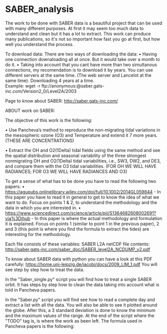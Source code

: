 # SABER_analysis
The work to be done with SABER data is a beautiful project that can be used with many different purposes. At first it may seem too much data to understand and clean but it has a lot to extract.
This work can produce many publications, so it's not so important how fast you go at first, but how well you understand the process.


To download data:
There are two ways of downloading the data:
•	Having one connection downaloading all at once. But it would take over a month to do it. 
•	Taking into account that you cant have more than two simultanous connections, my recomendation is to download it by years. You can use different servers at the same time. (The web server and Lancelot at the same time). Downloading 4 years at a time.  
Example: wget -r ftp://anonymous:@saber.gats-inc.com/Version2_0/Level2A/2003

Page to know about SABER: http://saber.gats-inc.com/


ABOUT work on SABER:

The objective of this work is the following:

•	Use Pancheva’s method to reproduce the non-migrating tidal variations in the mesospheric ozone (O3) and Temperature and extend it 7 more years.  (THESE ARE CONCENTRATIONS)

•	Extract the OH and O2(1Delta) tidal fields using the same method  and see the spatial distribution and seasonal variability of the three strongest nonmigrating OH and O2(1Delta)  tidal variabilities, i.e., SW3, DW2, and DE3, and compare them with the O3 tidal variabilities.   (FOR OH WE WILL HAVE  RADIANCES; FOR O3 WE WILL HAVE RADIANCES AND O3)

To get a sense of what has to be done you have to read the following two papers:
•	https://agupubs.onlinelibrary.wiley.com/doi/full/10.1002/2014GL059844 - In this paper you have to read it in general to get to know the idea of what we want to do. Focus on points 1 & 2, to understand the methodology and the data in which you are interested in.
•	https://www.sciencedirect.com/science/article/pii/S1364682608002691?via%3Dihub - In this paper is where the actual methodology and formulation it is explained. Focus on points 1 (similar to point 1 in the previous paper), 2 and 3 (this point is where you find the formula to extract the tides) are interesting for the methodology.


Each file consists of these variables: 
SABER L2A netCDF file contents: http://saber.gats-inc.com/saber_doc/SABER_level2A_NCDUMP_v2.pdf


To know about SABER data with python you can have a look at this PDF carefully: https://home.uni-leipzig.de/jacobi/docs/2009_LIM_1.pdf
You will see step by step how to treat the data. 

In the "Saber_single.py" script you will find how to treat a single SABER orbit. It has steps by step how to clean the data taking into account what is told in Pancheva papers. 

In the "Saber.py" script you will find see how to read a complete day and extract a list with all the data. You will also be able to see it plotted around the globe. After this, a 3 standard deviation is done to know the minimum and the maximum values of the range. At the end of the script where the "TODO" tag is, is where the work as been left. The formula used in Pancheva papers is the following: 




